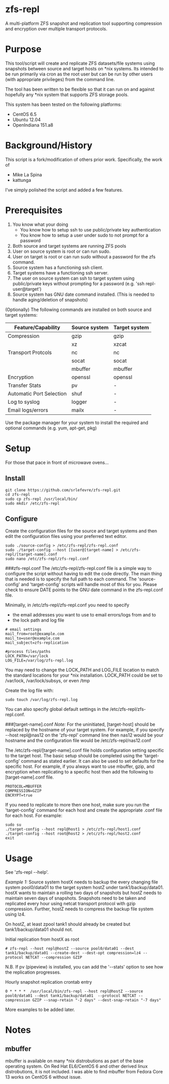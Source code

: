 zfs-repl
========
A multi-platform ZFS snapshot and replication tool supporting compression and encryption over multiple transport protocols.

Purpose
=======
This tool/script will create and replicate ZFS datasets/file systems using snapshots between source and target hosts on *nix systems.  Its intended to be run primarily via cron as the root user but can be run by other users (with appropriate privileges) from the command line.

The tool has been written to be flexible so that it can run on and against hopefully any *nix system that supports ZFS storage pools.

This system has been tested on the following platforms:
* CentOS 6.5
* Ubuntu 12.04
* OpenIndiana 151.a8


Background/History
==================
This script is a fork/modification of others prior work.  Specifically, the work of 
- Mike La Spina
- kattunga

I've simply polished the script and added a few features.


Prerequisites
===========
1. You know what your doing 
   * You know how to setup ssh to use public/private key authentication 
   * You know how to setup a user under sudo to not prompt for a password
2. Both source and target systems are running ZFS pools
3. User on source system is root or can run sudo.
4. User on target is root or can run sudo without a password for the zfs command.
5. Source system has a functioning ssh client.
6. Target systems have a functioning ssh server.
7. The user on source system can ssh to target system using public/private keys without prompting for a password (e.g. 'ssh repl-user@target')
8. Source system has GNU date command installed.  (This is needed to handle aging/deletion of snapshots)

(Optionally) The following commands are installed on both source and target systems:

|Feature/Capability | Source system | Target system |
|-------------------|---------------|---------------|
|Compression | gzip | gzip |
| | xz | xzcat |
|Transport Protcols | nc | nc |
| | socat | socat |
| | mbuffer | mbuffer |
|Encryption | openssl | openssl |
|Transfer Stats | pv | - |
|Automatic Port Selection | shuf | - |
|Log to syslog | logger | - |
|Email logs/errors | mailx | - |

Use the package manager for your system to install the required and optional commands (e.g. yum, apt-get, pkg)


Setup
=====
For those that pace in front of microwave ovens...

Install
-------
```
git clone https://github.com/srlefevre/zfs-repl.git
cd zfs-repl
sudo cp zfs-repl /usr/local/bin/
sudo mkdir /etc/zfs-repl
```

Configure
---------

Create the configuration files for the source and target systems and then edit the configuration files using your preferred text editor.

```
sudo ./source-config > /etc/zfs-repl/zfs-repl.conf
sudo ./target-config --host [[user@]target-name] > /etc/zfs-repl/[target-name].conf
sudo nano /etc/zfs-repl/zfs-repl.conf  
```

###zfs-repl.conf
The /etc/zfs-repl/zfs-repl.conf file is a simple way to configure the script without having to edit the code directly.  The main thing that is needed is to specify the full path to each command.  The 'source-config' and 'target-config' scripts will handle most of this for you.  Please check to ensure DATE points to the GNU date command in the zfs-repl.conf file.

Minimally, in /etc/zfs-repl/zfs-repl.conf you need to specify 
* the email addresses you want to use to email errors/logs from and to 
* the lock path and log file

```
# email settings
mail_from=root@example.com
mail_to=user@example.com
mail_subject=zfs-replication

#process files/paths
LOCK_PATH=/var/lock
LOG_FILE=/var/log/zfs-repl.log
```
You may need to change the LOCK_PATH and LOG_FILE location to match the standard locations for your *nix installation.
LOCK_PATH could be set to /var/lock, /var/lock/subsys, or even /tmp

Create the log file with:
```
sudo touch /var/log/zfs-repl.log
```


You can also specify global default settings in the /etc/zfs-repl/zfs-repl.conf. 



###[target-name].conf
*Note:* For the uninitiated, [target-host] should be replaced by the hostname of your target system. For example, if you specify --host repl@nas12 on the 'zfs-repl' command line then nas12 would be your hostname and the configuration file would be /etc/zfs-repl/nas12.conf

The /etc/zfs-repl/[target-name].conf file holds configuration setting specific to the target host. The basic setup should be completed using the 'target-config' command as stated earlier.  It can also be used to set defaults for the specific host.  For example, if you always want to use mbuffer, gzip, and encryption when replicating to a specific host then add the following to [target-name].conf file.

```
PROTOCOL=MBUFFER
COMPRESSION=GZIP
ENCRYPT=true
```

If you need to replicate to more then one host, make sure you run the 'target-config' command for each host and create the appropriate .conf file for each host.  For example:

```
sudo su
./target-config --host repl@host1 > /etc/zfs-repl/host1.conf
./target-config --host root@host2 > /etc/zfs-repl/host2.conf
exit
```


Usage
=====

See 'zfs-repl --help'.

*Example 1:*
Source system hostX needs to backup the every changing file system pool0/data01 to the target system hostZ under tank1/backup/data01.  hostX wants to maintain a rolling two days of snapshots but hostZ needs to maintain seven days of snapshots.  Snapshots need to be taken and replicated every hour using netcat transport protocol with gzip compression.  Further, hostZ needs to compress the backup file system using lz4.

On hostZ, at least zpool tank1 should already be created but tank1/backup/data01 should not.

Initial replication from hostX as root
```
# zfs-repl --host repl@hostZ --source pool0/data01 --dest tank1/backup/data01 --create-dest --dest-opt compression=lz4 --protocol NETCAT --compression GZIP 
```
N.B. If pv (pipeview) is installed, you can add the '--stats' option to see how the replication progresses.


Hourly snapshot replication crontab entry
```
0 * * * *  /usr/local/bin/zfs-repl --host repl@hostZ --source pool0/data01 --dest tank1/backup/data01  --protocol NETCAT --compression GZIP --snap-retain "-2 days" --dest-snap-retain "-7 days"
```


More examples to be added later.


Notes
=====

mbuffer
-------

mbuffer is available on many *nix distrobutions as part of the base operating system.  On Red Hat EL6/CentOS 6 and other derived linux distrobutions, it is not included.  I was able to find mbuffer from Fedora Core 13 works on CentOS 6 without issue.


